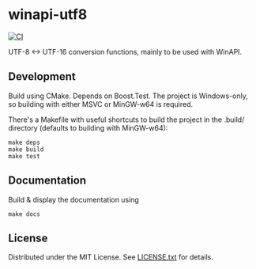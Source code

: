 winapi-utf8
===========

[![CI](https://github.com/egor-tensin/winapi-utf8/actions/workflows/ci.yml/badge.svg)](https://github.com/egor-tensin/winapi-utf8/actions/workflows/ci.yml)

UTF-8 <-> UTF-16 conversion functions, mainly to be used with WinAPI.

Development
-----------

Build using CMake.
Depends on Boost.Test.
The project is Windows-only, so building with either MSVC or MinGW-w64 is
required.

There's a Makefile with useful shortcuts to build the project in the .build/
directory (defaults to building with MinGW-w64):

    make deps
    make build
    make test

Documentation
-------------

Build & display the documentation using

    make docs

License
-------

Distributed under the MIT License.
See [LICENSE.txt] for details.

[LICENSE.txt]: LICENSE.txt
